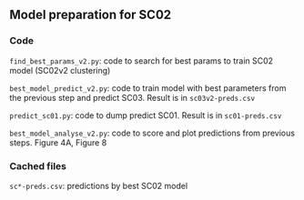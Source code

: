 ## Model preparation for SC02

### Code

`find_best_params_v2.py`: code to search for best params to train SC02 model (SC02v2 clustering)

`best_model_predict_v2.py`: code to train model with best parameters from the previous step and predict SC03. Result is in `sc03v2-preds.csv`

`predict_sc01.py`: code to dump predict SC01. Result is in `sc01-preds.csv`

`best_model_analyse_v2.py`: code to score and plot predictions from previous steps. Figure 4A, Figure 8

### Cached files

`sc*-preds.csv`: predictions by best SC02 model
